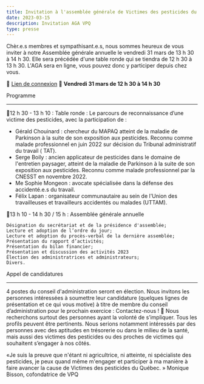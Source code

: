 ```yaml
---
title: Invitation à l'assemblée générale de Victimes des pesticides du Québec
date: 2023-03-15
description: Invitation AGA VPQ
type: presse 
---
```


Chèr.e.s membres et sympathisant.e.s, nous sommes heureux de vous inviter à notre Assemblée générale annuelle le vendredi 31 mars de 13 h 30 à 14 h 30. Elle sera précédée d'une table ronde qui se tiendra de 12 h 30 à 13 h 30.
L'AGA sera en ligne, vous pouvez donc y participer depuis chez vous.

🎦  [Lien de connexion](https://us06web.zoom.us/j/83847208154#success)
📅   **Vendredi 31 mars de 12 h 30 à 14 h 30**

Programme
________

📍12 h 30 - 13 h 10 : Table ronde : Le parcours de reconnaissance d’une victime des pesticides, avec la participation de :
- Gérald Chouinard : chercheur du MAPAQ atteint de la maladie de Parkinson à la suite de son exposition aux pesticides. Reconnu comme malade professionnel en juin 2022 sur décision du Tribunal administratif du travail ( TAT).  
- Serge Boily : ancien applicateur de pesticides dans le domaine de l'entretien paysager, atteint de la maladie de Parkinson à la suite de son exposition aux pesticides. Reconnu comme malade professionnel par la CNESST en novembre 2022.
- Me Sophie Mongeon : avocate spécialisée dans la défense des accidenté.e.s du travail.
- Félix Lapan : organisateur communautaire au sein de l'Union des travailleuses et travailleurs accidentés ou malades (UTTAM).


📍13  h 10 - 14 h 30 / 15 h : Assemblée générale annuelle

    Désignation du secrétariat et de la présidence d'assemblée;
    Lecture et adoption de l’ordre du jour;
    Lecture et adoption du procès-verbal de la dernière assemblée;
    Présentation du rapport d’activités;
    Présentation du bilan financier;
    Présentation et discussion des activités 2023
    Élection des administratrices et administrateurs;
    Divers.

Appel de candidatures
________

4 postes du conseil d'administration seront en élection. Nous invitons les personnes intéressées à soumettre leur candidature (quelques lignes de présentation et ce qui vous motive) à titre de membre du conseil d’administration pour le prochain exercice :
Contactez-nous !
📣 Nous recherchons surtout des personnes ayant la volonté de s’impliquer. Tous les profils peuvent être pertinents. Nous serions notamment intéressés par des personnes avec des aptitudes en trésorerie ou dans le milieu de la santé, mais aussi des victimes des pesticides ou des proches de victimes qui souhaitent s’engager à nos côtés.
 
«Je suis la preuve que n'étant ni agricultrice, ni atteinte, ni spécialiste des pesticides, je peux quand même m'engager et participer à ma manière à faire avancer la cause de Victimes des pesticides du Québec. »
Monique Bisson, cofondatrice de VPQ
